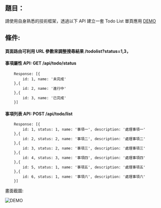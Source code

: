 ## 題目：

請使用自身熟悉的技術框架，透過以下 API 建立一套 Todo List 單頁應用 [DEMO](https://cyan92128505.github.io/TodoList/?status=1,3)

## 條件:

#### 頁面路由可利用 URL 參數來調整搜尋結果 /todolist?status=1,3，

#### 事項屬性 API: GET /api/todo/status

```
    Response: [{
        id: 1, name: '未完成'
    },{
        id: 2, name: '進行中'
    },{
        id: 3, name: '已完成'
    }]
```

#### 事項列表 API: POST /api/todo/list

```
    Response: [{
        id: 1, status: 1, name: '事項一', description: '處理事項一'
    },{
        id: 2, status: 2, name: '事項二', description: '處理事項二'
    },{
        id: 3, status: 2, name: '事項三', description: '處理事項三'
    },{
        id: 4, status: 3, name: '事項四', description: '處理事項四'
    },{
        id: 5, status: 1, name: '事項五', description: '處理事項五'
    },{
        id: 6, status: 1, name: '事項六', description: '處理事項六'
    }]
```

畫面截圖:

![DEMO](https://cyan92128505.github.io/TodoList/demo.png 'DEMO')
